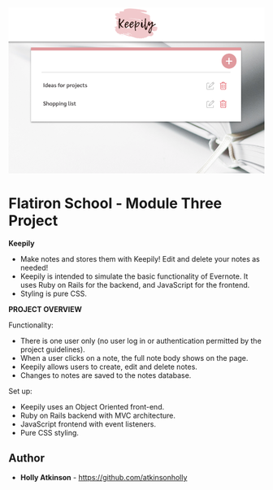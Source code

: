 <a href="https://github.com/atkinsonholly/Keepily"><img src="https://github.com/atkinsonholly/Keepily/blob/master/client/images/Keepily_note_list.png" title="ModuleThreeProject" alt="Module Three Project"></a>

# Flatiron School - Module Three Project

**Keepily**

- Make notes and stores them with Keepily! Edit and delete your notes as needed!
- Keepily is intended to simulate the basic functionality of Evernote. It uses Ruby on Rails for the backend, and JavaScript for the frontend. 
- Styling is pure CSS.

**PROJECT OVERVIEW**

Functionality:

- There is one user only (no user log in or authentication permitted by the project guidelines).
- When a user clicks on a note, the full note body shows on the page.
- Keepily allows users to create, edit and delete notes.
- Changes to notes are saved to the notes database.

Set up:

- Keepily uses an Object Oriented front-end.
- Ruby on Rails backend with MVC architecture.
- JavaScript frontend with event listeners. 
- Pure CSS styling.

## Author

* **Holly Atkinson** - https://github.com/atkinsonholly
